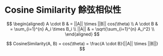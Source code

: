 # Cosine Similarity 餘弦相似性

$$
\begin{aligned}
A \cdot B & = ||A|| \times ||B|| cos(\theta) \\
A \cdot B & = \sum_{i=1}^{n} A_i \times B_i \\
||A|| & = \sqrt{\sum_{i=1}^{n} A_i^2} \\
\end{aligned}
$$

$$
CosineSimilarity(A, B) = cos(\theta) = \frac{A \cdot B}{||A|| \times ||B||}
$$


